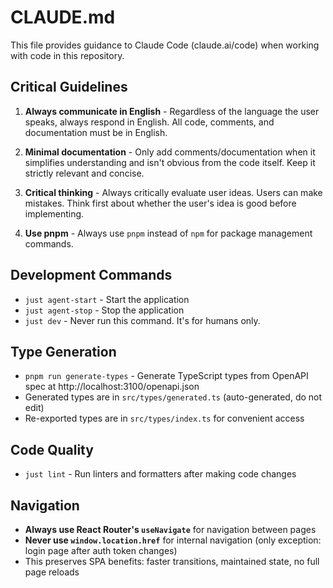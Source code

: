 # CLAUDE.md

This file provides guidance to Claude Code (claude.ai/code) when working with code in this repository.

## Critical Guidelines

1. **Always communicate in English** - Regardless of the language the user speaks, always respond in English. All code, comments, and documentation must be in English.

2. **Minimal documentation** - Only add comments/documentation when it simplifies understanding and isn't obvious from the code itself. Keep it strictly relevant and concise.

3. **Critical thinking** - Always critically evaluate user ideas. Users can make mistakes. Think first about whether the user's idea is good before implementing.

4. **Use pnpm** - Always use `pnpm` instead of `npm` for package management commands.

## Development Commands

- `just agent-start` - Start the application
- `just agent-stop` - Stop the application
- `just dev` - Never run this command. It's for humans only.

## Type Generation

- `pnpm run generate-types` - Generate TypeScript types from OpenAPI spec at http://localhost:3100/openapi.json
- Generated types are in `src/types/generated.ts` (auto-generated, do not edit)
- Re-exported types are in `src/types/index.ts` for convenient access

## Code Quality

- `just lint` - Run linters and formatters after making code changes

## Navigation

- **Always use React Router's `useNavigate`** for navigation between pages
- **Never use `window.location.href`** for internal navigation (only exception: login page after auth token changes)
- This preserves SPA benefits: faster transitions, maintained state, no full page reloads
